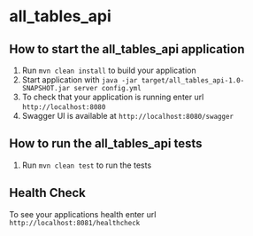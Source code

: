 # all_tables_api

How to start the all_tables_api application
---

1. Run `mvn clean install` to build your application
2. Start application with `java -jar target/all_tables_api-1.0-SNAPSHOT.jar server config.yml`
3. To check that your application is running enter url `http://localhost:8080`
4. Swagger UI is available at `http://localhost:8080/swagger`

How to run the all_tables_api tests
---

1. Run `mvn clean test` to run the tests

Health Check
---

To see your applications health enter url `http://localhost:8081/healthcheck`
